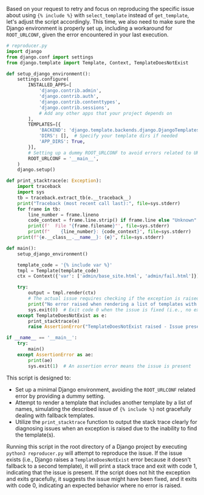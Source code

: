 Based on your request to retry and focus on reproducing the specific issue about using `{% include %}` with `select_template` instead of `get_template`, let's adjust the script accordingly. This time, we also need to make sure the Django environment is properly set up, including a workaround for `ROOT_URLCONF`, given the error encountered in your last execution.

```python
# reproducer.py
import django
from django.conf import settings
from django.template import Template, Context, TemplateDoesNotExist

def setup_django_environment():
    settings.configure(
        INSTALLED_APPS=[
            'django.contrib.admin',
            'django.contrib.auth',
            'django.contrib.contenttypes',
            'django.contrib.sessions',
            # Add any other apps that your project depends on
        ],
        TEMPLATES=[{
            'BACKEND': 'django.template.backends.django.DjangoTemplates',
            'DIRS': [],  # Specify your template dirs if needed
            'APP_DIRS': True,
        }],
        # Setting up a dummy ROOT_URLCONF to avoid errors related to URL resolving
        ROOT_URLCONF = '__main__',
    )
    django.setup()

def print_stacktrace(e: Exception):
    import traceback
    import sys
    tb = traceback.extract_tb(e.__traceback__)
    print("Traceback (most recent call last):", file=sys.stderr)
    for frame in tb:
        line_number = frame.lineno
        code_context = frame.line.strip() if frame.line else "Unknown"
        print(f'  File "{frame.filename}"', file=sys.stderr)
        print(f"    {line_number}: {code_context}", file=sys.stderr)
    print(f"{e.__class__.__name__}: {e}", file=sys.stderr)

def main():
    setup_django_environment()

    template_code = '{% include var %}'
    tmpl = Template(template_code)
    ctx = Context({'var': ['admin/base_site.html', 'admin/fail.html']})  # 'admin/base_site.html' should exist within Django's admin app if it's in INSTALLED_APPS

    try:
        output = tmpl.render(ctx)
        # The actual issue requires checking if the exception is raised or not; assuming an exception should be raised if the issue exists.
        print("No error raised when rendering a list of templates with {% include %}.")
        sys.exit(0)  # Exit code 0 when the issue is fixed (i.e., no exception means select_template works as expected)
    except TemplateDoesNotExist as e:
        print_stacktrace(e)
        raise AssertionError("TemplateDoesNotExist raised - Issue present. {% include %} failed to use select_template for fallback templates.")

if __name__ == '__main__':
    try:
        main()
    except AssertionError as ae:
        print(ae)
        sys.exit(1)  # An assertion error means the issue is present
```

This script is designed to:
- Set up a minimal Django environment, avoiding the `ROOT_URLCONF` related error by providing a dummy setting.
- Attempt to render a template that includes another template by a list of names, simulating the described issue of `{% include %}` not gracefully dealing with fallback templates.
- Utilize the `print_stacktrace` function to output the stack trace clearly for diagnosing issues when an exception is raised due to the inability to find the template(s).

Running this script in the root directory of a Django project by executing `python3 reproducer.py` will attempt to reproduce the issue. If the issue exists (i.e., Django raises a `TemplateDoesNotExist` error because it doesn't fallback to a second template), it will print a stack trace and exit with code 1, indicating that the issue is present. If the script does not hit the exception and exits gracefully, it suggests the issue might have been fixed, and it exits with code 0, indicating an expected behavior where no error is raised.